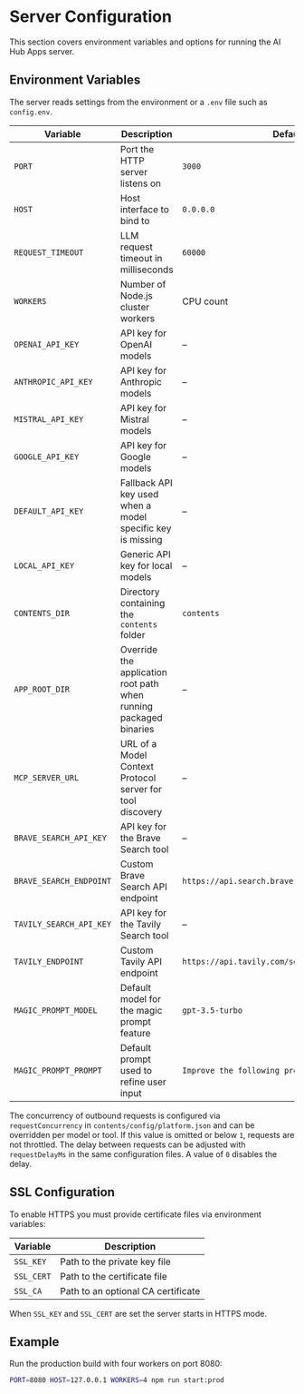 # Server Configuration

This section covers environment variables and options for running the AI Hub Apps server.

## Environment Variables

The server reads settings from the environment or a `.env` file such as `config.env`.

| Variable | Description | Default |
|----------|-------------|---------|
| `PORT` | Port the HTTP server listens on | `3000` |
| `HOST` | Host interface to bind to | `0.0.0.0` |
| `REQUEST_TIMEOUT` | LLM request timeout in milliseconds | `60000` |
| `WORKERS` | Number of Node.js cluster workers | CPU count |
| `OPENAI_API_KEY` | API key for OpenAI models | – |
| `ANTHROPIC_API_KEY` | API key for Anthropic models | – |
| `MISTRAL_API_KEY` | API key for Mistral models | – |
| `GOOGLE_API_KEY` | API key for Google models | – |
| `DEFAULT_API_KEY` | Fallback API key used when a model specific key is missing | – |
| `LOCAL_API_KEY` | Generic API key for local models | – |
| `CONTENTS_DIR` | Directory containing the `contents` folder | `contents` |
| `APP_ROOT_DIR` | Override the application root path when running packaged binaries | – |
| `MCP_SERVER_URL` | URL of a Model Context Protocol server for tool discovery | – |
| `BRAVE_SEARCH_API_KEY` | API key for the Brave Search tool | – |
| `BRAVE_SEARCH_ENDPOINT` | Custom Brave Search API endpoint | `https://api.search.brave.com/res/v1/web/search` |
| `TAVILY_SEARCH_API_KEY` | API key for the Tavily Search tool | – |
| `TAVILY_ENDPOINT` | Custom Tavily API endpoint | `https://api.tavily.com/search` |
| `MAGIC_PROMPT_MODEL` | Default model for the magic prompt feature | `gpt-3.5-turbo` |
| `MAGIC_PROMPT_PROMPT` | Default prompt used to refine user input | `Improve the following prompt.` |

The concurrency of outbound requests is configured via `requestConcurrency` in `contents/config/platform.json` and can be overridden per model or tool. If this value is omitted or below `1`, requests are not throttled.
The delay between requests can be adjusted with `requestDelayMs` in the same configuration files. A value of `0` disables the delay.

## SSL Configuration

To enable HTTPS you must provide certificate files via environment variables:

| Variable | Description |
|----------|-------------|
| `SSL_KEY` | Path to the private key file |
| `SSL_CERT` | Path to the certificate file |
| `SSL_CA` | Path to an optional CA certificate |

When `SSL_KEY` and `SSL_CERT` are set the server starts in HTTPS mode.

## Example

Run the production build with four workers on port 8080:

```bash
PORT=8080 HOST=127.0.0.1 WORKERS=4 npm run start:prod
```
